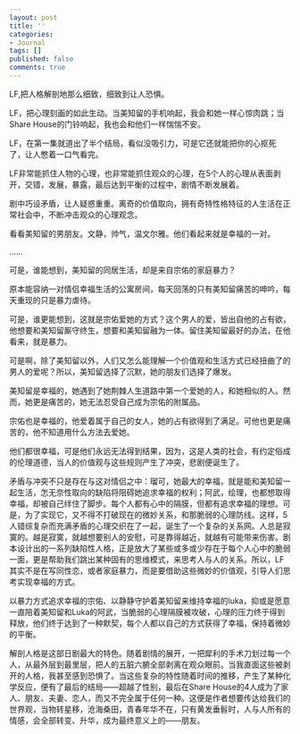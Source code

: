 ```yaml
---
layout: post
title: ''
categories:
- Journal
tags: []
published: false
comments: true
---
```

<p>LF,把人格解剖地那么细致，细致到让人恐惧。</p>

<p>LF，把心理刻画的如此生动。当美知留的手机响起，我会和她一样心惊肉跳；当Share House的门铃响起，我也会和他们一样惴惴不安。</p>

<p>LF，在第一集就道出了半个结局，看似没吸引力，可是它还就能把你的心抠死了，让人憋着一口气看完。</p>

<p>LF非常能抓住人物的心理，也非常能抓住观众的心理，在5个人的心理从表面剥开，交错，发展，暴露，最后达到平衡的过程中，剧情不断发展着。</p>

<p>剧中巧设矛盾，让人疑惑重重。离奇的价值取向，拥有奇特性格特征的人生活在正常社会中，不断冲击观众的心理观念。</p>

<p>看看美知留的男朋友。文静，帅气，温文尔雅。他们看起来就是幸福的一对。</p>

<p>……</p>

<p>可是，谁能想到，美知留的同居生活，却是来自宗佑的家庭暴力？</p>

<p>原本能容纳一对情侣幸福生活的公寓房间，每天回荡的只有美知留痛苦的呻吟，每天重现的只是暴力虐待。</p>

<p>可是，谁更能想到，这就是宗佑爱她的方式？这个男人的爱，皆出自他的占有欲，他想要和美知留厮守终生，想要和美知留融为一体。留住美知留最好的办法，在他看来，就是暴力。</p>

<p>可是啊，除了美知留以外，人们又怎么能理解一个价值观和生活方式已经扭曲了的男人的爱呢？所以，美知留选择了沉默，她的朋友们选择了爆发。</p>

<p>美知留是幸福的，她遇到了她荆棘人生道路中第一个爱她的人，和她相似的人。然而，她更是痛苦的，她无法忍受自己成为宗佑的附属品。</p>

<p>宗佑也是幸福的，他爱着属于自己的女人，她的占有欲得到了满足。可他也更是痛苦的，他不知道用什么方法去爱她。</p>

<p>他们都很幸福，可是他们永远无法得到结果，因为，这是人类的社会，有约定俗成的伦理道德，当人的价值观与这些规则产生了冲突，悲剧便诞生了。</p>

<p>矛盾与冲突不只是存在与这对情侣之中：瑠可，她最大的幸福，就是能和美知留一起生活，怎无奈性取向的缺陷将阻碍她追求幸福的权利；阿武，绘理，也都想取得幸福，却被自己绊住了脚步。每个人都有心中的隔膜，但都有追求幸福的理想。可是，为了实现它，又不得不打破现在的微妙关系，和那脆弱的心理防线。这样，5人错综复杂而充满矛盾的心理交织在了一起，诞生了一个复杂的关系网。人总是寂寞的。越是寂寞，就越想要别人的安慰，可是靠得越近，就越有可能带来伤害。剧本设计出的一系列缺陷性人格，正是放大了某些或多或少存在于每个人心中的脆弱一面，更是帮助我们跳出某种固有的思维模式，来思考人与人的关系。所以，LF其实不是在写同性恋，或者家庭暴力，而是要借助这些微妙的价值观，引导人们思考实现幸福的方式。</p>

<p>以暴力方式追求幸福的宗佑、以静静守护着美知留来维持幸福的luka，抑或是愿意一直陪着美知留和Luka的阿武，当脆弱的心理隔膜被攻破，心理的压力终于得到释放，他们终于达到了一种默契，每个人都以自己的方式获得了幸福，保持着微妙的平衡。</p>

<p>解剖人格是这部日剧最大的特色。随着剧情的展开，一把犀利的手术刀划过每一个人，从最外层到最里层，把人的五脏六腑全部剥离在观众眼前。当我直面这些被剥开的人格，我甚至感到恐惧了。当这些复杂的特性随着时间的推移，产生了某种化学反应，便有了最后的结局——超越了性别，最后在Share House的4人成为了家人、朋友、夫妻、恋人，而又不完全属于任何一种。这便是作者想要传达给我们的世界观，当物转星移，沧海桑田，青春年华不在，只有黄发垂髫时，人与人所有的情感，会全部转变、升华，成为最终意义上的——朋友。</p>
